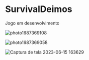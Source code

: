 # SurvivalDeimos

Jogo em desenvolvimento

![photo1687369108](https://github.com/Mariana-gs/SurvivalDeimos/assets/81964220/84270b4e-d465-44eb-af31-92a48f9a7ad7)

![photo1687369058](https://github.com/Mariana-gs/SurvivalDeimos/assets/81964220/87bd47e0-39ba-4102-a5be-a8c191fbfc78)
 
![Captura de tela 2023-06-15 163629](https://github.com/Mariana-gs/SurvivalDeimos/assets/81964220/9fd8ee7e-abbc-4f09-84f0-c71737f70965)
